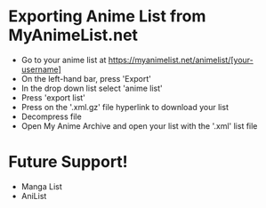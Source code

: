 # Exporting Anime List from MyAnimeList.net

  - Go to your anime list at https://myanimelist.net/animelist/[your-username]
  - On the left-hand bar, press 'Export'
  - In the drop down list select 'anime list'
  - Press 'export list'
  - Press on the '.xml.gz' file hyperlink to download your list
  - Decompress file
  - Open My Anime Archive and open your list with the '.xml' list file

# Future Support!

  - Manga List
  - AniList
